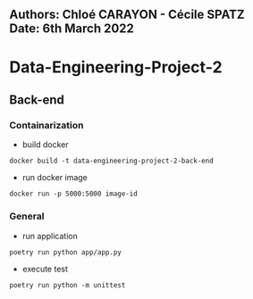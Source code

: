 Authors: Chloé CARAYON - Cécile SPATZ  
Date: 6th March 2022
---

# Data-Engineering-Project-2

## Back-end

### Containarization

- build docker
```
docker build -t data-engineering-project-2-back-end
```

- run docker image
```
docker run -p 5000:5000 image-id
 ```

### General

- run application
```
poetry run python app/app.py
```

- execute test
```
poetry run python -m unittest
```

